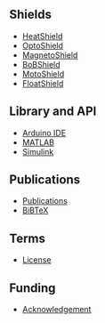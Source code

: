 ## Shields
* [HeatShield][heat]
* [OptoShield][opto]
* [MagnetoShield][magneto]
* [BoBShield][bob]
* [MotoShield][moto]
* [FloatShield][float]

## Library and API
* [Arduino IDE][commonArduino]
* [MATLAB][MATLABAPI]
* [Simulink][SimulinkAPI]

## Publications
* [Publications][publications]
* [BiBTeX][bibtex]

## Terms
* [License][license]

## Funding
* [Acknowledgement][acknowledgement]

[home]: https://github.com/gergelytakacs/AutomationShield/wiki
[bibtex]: https://github.com/gergelytakacs/AutomationShield/wiki/BibTeX

[commonArduino]: https://github.com/gergelytakacs/AutomationShield/wiki/Common-functions
[MATLABAPI]:  https://github.com/gergelytakacs/AutomationShield/wiki/Common-functions
[SimulinkAPI]: https://github.com/gergelytakacs/AutomationShield/wiki/Simulink-API

[float]: https://github.com/gergelytakacs/AutomationShield/wiki/FloatShield
[heat]: https://github.com/gergelytakacs/AutomationShield/wiki/HeatShield
[magneto]: https://github.com/gergelytakacs/AutomationShield/wiki/MagnetoShield
[moto]: https://github.com/gergelytakacs/AutomationShield/wiki/MotoShield
[opto]: https://github.com/gergelytakacs/AutomationShield/wiki/OptoShield
[bob]: https://github.com/gergelytakacs/AutomationShield/wiki/BoBShield
[publications]: https://github.com/gergelytakacs/AutomationShield/wiki/Publications
[license]: https://creativecommons.org/licenses/by-nc/4.0/
[acknowledgement]: https://github.com/gergelytakacs/AutomationShield/wiki/Funding
